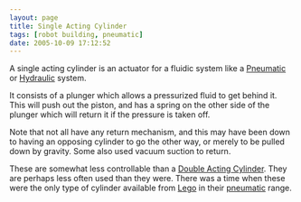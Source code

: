 ```yaml
---
layout: page
title: Single Acting Cylinder
tags: [robot building, pneumatic]
date: 2005-10-09 17:12:52
---
```

A single acting cylinder is an actuator for a fluidic system like a [Pneumatic](/wiki/pneumatic.html "Use of air to operate and power actuators") or [Hydraulic](/wiki/hydraulic.html "Hydraulic") system.

It consists of a plunger which allows a pressurized fluid to get behind it. This will push out the piston, and has a spring on the other side of the plunger which will return it if the pressure is taken off.

Note that not all have any return mechanism, and this may have been down to having an opposing cylinder to go the other way, or merely to be pulled down by gravity. Some also used vacuum suction to return.

These are somewhat less controllable than a [Double Acting Cylinder](/wiki/double_acting_cylinder.html "A fluidic actuator with dual inlets allowing greater control"). They are perhaps less often used than they were. There was a time when these were the only type of cylinder available from [Lego](/wiki/lego.html "The best known construction toy") in their [pneumatic](/wiki/pneumatic.html "Use of air to operate and power actuators") range.
